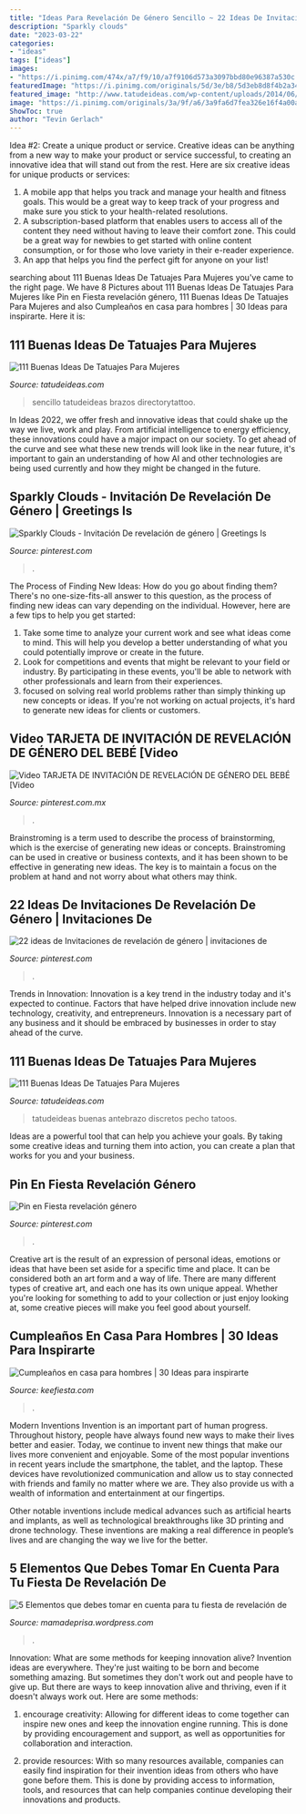 ```yaml
---
title: "Ideas Para Revelación De Género Sencillo ~ 22 Ideas De Invitaciones De Revelación De Género"
description: "Sparkly clouds"
date: "2023-03-22"
categories:
- "ideas"
tags: ["ideas"]
images:
- "https://i.pinimg.com/474x/a7/f9/10/a7f9106d573a3097bbd80e96387a530c.jpg"
featuredImage: "https://i.pinimg.com/originals/5d/3e/b8/5d3eb8d8f4b2a34c5dd11112d088a070.jpg"
featured_image: "http://www.tatudeideas.com/wp-content/uploads/2014/06/125Tatuajes-Para-Hombres-.jpg"
image: "https://i.pinimg.com/originals/3a/9f/a6/3a9fa6d7fea326e16f4a00a981fc4858.jpg"
ShowToc: true
author: "Tevin Gerlach"
---
```



Idea #2: Create a unique product or service.
Creative ideas can be anything from a new way to make your product or service successful, to creating an innovative idea that will stand out from the rest. Here are six creative ideas for unique products or services: 
1. A mobile app that helps you track and manage your health and fitness goals. This would be a great way to keep track of your progress and make sure you stick to your health-related resolutions. 
2. A subscription-based platform that enables users to access all of the content they need without having to leave their comfort zone. This could be a great way for newbies to get started with online content consumption, or for those who love variety in their e-reader experience. 
3. An app that helps you find the perfect gift for anyone on your list!

	

		
searching about 111 Buenas Ideas De Tatuajes Para Mujeres you've came to the right page. We have 8 Pictures about 111 Buenas Ideas De Tatuajes Para Mujeres like Pin en Fiesta revelación género, 111 Buenas Ideas De Tatuajes Para Mujeres and also Cumpleaños en casa para hombres | 30 Ideas para inspirarte. Here it is:
		
    
## 111 Buenas Ideas De Tatuajes Para Mujeres

<img loading=lazy src="http://www.tatudeideas.com/wp-content/uploads/2014/06/142Tatuajes-Para-Hombres-.jpg" onerror="this.onerror=null;this.src='https://tse3.mm.bing.net/th?id=OIP.K2MSKgeSESrkQ1aI5l0oPgHaHa&amp;pid=15.1';" alt="111 Buenas Ideas De Tatuajes Para Mujeres">

_Source: tatudeideas.com_

>sencillo tatudeideas brazos directorytattoo. 

	

In Ideas 2022, we offer fresh and innovative ideas that could shake up the way we live, work and play. From artificial intelligence to energy efficiency, these innovations could have a major impact on our society. To get ahead of the curve and see what these new trends will look like in the near future, it's important to gain an understanding of how AI and other technologies are being used currently and how they might be changed in the future.

    
## Sparkly Clouds - Invitación De Revelación De Género | Greetings Is

<img loading=lazy src="https://i.pinimg.com/originals/5d/3e/b8/5d3eb8d8f4b2a34c5dd11112d088a070.jpg" onerror="this.onerror=null;this.src='https://tse3.mm.bing.net/th?id=OIP.bPrQM6gXv0oaPiHRp2njHgAAAA&amp;pid=15.1';" alt="Sparkly Clouds - Invitación De revelación de género | Greetings Is">

_Source: pinterest.com_

>. 

	

The Process of Finding New Ideas: How do you go about finding them?
There's no one-size-fits-all answer to this question, as the process of finding new ideas can vary depending on the individual. However, here are a few tips to help you get started: 
1. Take some time to analyze your current work and see what ideas come to mind. This will help you develop a better understanding of what you could potentially improve or create in the future. 
2. Look for competitions and events that might be relevant to your field or industry. By participating in these events, you'll be able to network with other professionals and learn from their experiences. 
3. focused on solving real world problems rather than simply thinking up new concepts or ideas. If you're not working on actual projects, it's hard to generate new ideas for clients or customers. 

    
## Video TARJETA DE INVITACIÓN DE REVELACIÓN DE GÉNERO DEL BEBÉ [Video

<img loading=lazy src="https://i.pinimg.com/736x/e2/17/19/e21719c6119140527344d8264d80bf16.jpg" onerror="this.onerror=null;this.src='https://tse1.mm.bing.net/th?id=OIP.CzVgdk57DvPwWvt29jtWjgHaNK&amp;pid=15.1';" alt="Video TARJETA DE INVITACIÓN DE REVELACIÓN DE GÉNERO DEL BEBÉ [Video">

_Source: pinterest.com.mx_

>. 

	

Brainstroming is a term used to describe the process of brainstorming, which is the exercise of generating new ideas or concepts. Brainstroming can be used in creative or business contexts, and it has been shown to be effective in generating new ideas. The key is to maintain a focus on the problem at hand and not worry about what others may think.

    
## 22 Ideas De Invitaciones De Revelación De Género | Invitaciones De

<img loading=lazy src="https://i.pinimg.com/474x/a7/f9/10/a7f9106d573a3097bbd80e96387a530c.jpg" onerror="this.onerror=null;this.src='https://tse4.mm.bing.net/th?id=OIP.-Ojgm47MJVvpC-gHD8J78QAAAA&amp;pid=15.1';" alt="22 ideas de Invitaciones de revelación de género | invitaciones de">

_Source: pinterest.com_

>. 

	

Trends in Innovation:
Innovation is a key trend in the industry today and it's expected to continue. Factors that have helped drive innovation include new technology, creativity, and entrepreneurs. Innovation is a necessary part of any business and it should be embraced by businesses in order to stay ahead of the curve.

    
## 111 Buenas Ideas De Tatuajes Para Mujeres

<img loading=lazy src="http://www.tatudeideas.com/wp-content/uploads/2014/06/125Tatuajes-Para-Hombres-.jpg" onerror="this.onerror=null;this.src='https://tse1.mm.bing.net/th?id=OIP.EawyiQDUWzmsgtqCLfStBAHaHa&amp;pid=15.1';" alt="111 Buenas Ideas De Tatuajes Para Mujeres">

_Source: tatudeideas.com_

>tatudeideas buenas antebrazo discretos pecho tatoos. 

	

Ideas are a powerful tool that can help you achieve your goals. By taking some creative ideas and turning them into action, you can create a plan that works for you and your business.

    
## Pin En Fiesta Revelación Género

<img loading=lazy src="https://i.pinimg.com/originals/3a/9f/a6/3a9fa6d7fea326e16f4a00a981fc4858.jpg" onerror="this.onerror=null;this.src='https://tse3.mm.bing.net/th?id=OIP.5IG_GkvblAKqVJboBhCuAQHaLF&amp;pid=15.1';" alt="Pin en Fiesta revelación género">

_Source: pinterest.com_

>. 

	

Creative art is the result of an expression of personal ideas, emotions or ideas that have been set aside for a specific time and place. It can be considered both an art form and a way of life. There are many different types of creative art, and each one has its own unique appeal. Whether you're looking for something to add to your collection or just enjoy looking at, some creative pieces will make you feel good about yourself.

    
## Cumpleaños En Casa Para Hombres | 30 Ideas Para Inspirarte

<img loading=lazy src="https://keefiesta.com/wp-content/uploads/2020/06/cumpleanos-en-casa-para-hombres-5.jpg" onerror="this.onerror=null;this.src='https://tse4.mm.bing.net/th?id=OIP.G6u_dz2gJbc8P3RJASQPDwHaJ3&amp;pid=15.1';" alt="Cumpleaños en casa para hombres | 30 Ideas para inspirarte">

_Source: keefiesta.com_

>. 

	

Modern Inventions
Invention is an important part of human progress. Throughout history, people have always found new ways to make their lives better and easier. Today, we continue to invent new things that make our lives more convenient and enjoyable.
Some of the most popular inventions in recent years include the smartphone, the tablet, and the laptop. These devices have revolutionized communication and allow us to stay connected with friends and family no matter where we are. They also provide us with a wealth of information and entertainment at our fingertips.

Other notable inventions include medical advances such as artificial hearts and implants, as well as technological breakthroughs like 3D printing and drone technology. These inventions are making a real difference in people’s lives and are changing the way we live for the better.

    
## 5 Elementos Que Debes Tomar En Cuenta Para Tu Fiesta De Revelación De

<img loading=lazy src="https://i.pinimg.com/564x/0a/5a/d5/0a5ad55d00386c5fe904a16f22cd50e1.jpg" onerror="this.onerror=null;this.src='https://tse1.mm.bing.net/th?id=OIP.i13EiowwicyYxiXZBuVLSAHaLG&amp;pid=15.1';" alt="5 Elementos que debes tomar en cuenta para tu fiesta de revelación de">

_Source: mamadeprisa.wordpress.com_

>. 

	

Innovation: What are some methods for keeping innovation alive?
Invention ideas are everywhere. They're just waiting to be born and become something amazing. But sometimes they don't work out and people have to give up. But there are ways to keep innovation alive and thriving, even if it doesn't always work out. Here are some methods:
1. encourage creativity: Allowing for different ideas to come together can inspire new ones and keep the innovation engine running. This is done by providing encouragement and support, as well as opportunities for collaboration and interaction.

2. provide resources: With so many resources available, companies can easily find inspiration for their invention ideas from others who have gone before them. This is done by providing access to information, tools, and resources that can help companies continue developing their innovations and products.


